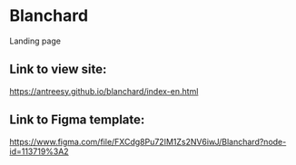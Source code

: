 # Blanchard
Landing page

## Link to view site:
https://antreesy.github.io/blanchard/index-en.html

## Link to Figma template:
https://www.figma.com/file/FXCdg8Pu72IM1Zs2NV6iwJ/Blanchard?node-id=113719%3A2
